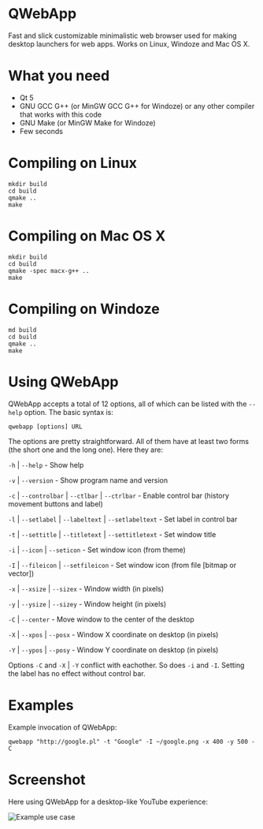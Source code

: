 QWebApp
=======

Fast and slick customizable minimalistic web browser used for making desktop launchers for web apps. Works on Linux, Windoze and Mac OS X.


What you need
=============
* Qt 5
* GNU GCC G++ (or MinGW GCC G++ for Windoze) or any other compiler that works with this code
* GNU Make (or MinGW Make for Windoze)
* Few seconds

Compiling on Linux
==================

    mkdir build
    cd build
    qmake ..
    make

Compiling on Mac OS X
=====================

    mkdir build
    cd build
    qmake -spec macx-g++ ..
    make

Compiling on Windoze
====================

    md build
    cd build
    qmake ..
    make

Using QWebApp
=============
QWebApp accepts a total of 12 options, all of which can be listed with the `--help` option. The basic syntax 
is:

    qwebapp [options] URL

The options are pretty straightforward. All of them have at least two forms (the short one and the long 
one). Here they are:

`-h` | `--help` - Show help

`-v` | `--version` - Show program name and version

`-c` | `--controlbar` | `--ctlbar` | `--ctrlbar` - Enable control bar (history movement buttons and label)

`-l` | `--setlabel` | `--labeltext` | `--setlabeltext` <string> - Set label in control bar

`-t` | `--settitle` | `--titletext` | `--settitletext` <string> - Set window title

`-i` | `--icon` | `--seticon` <string> - Set window icon (from theme)

`-I` | `--fileicon` | `--setfileicon` <path> - Set window icon (from file [bitmap or vector])

`-x` | `--xsize` | `--sizex` <int> - Window width (in pixels)

`-y` | `--ysize` | `--sizey` <int> - Window height (in pixels)

`-C` | `--center` - Move window to the center of the desktop

`-X` | `--xpos` | `--posx` <int> - Window X coordinate on desktop (in pixels)

`-Y` | `--ypos` | `--posy` <int> - Window Y coordinate on desktop (in pixels)

Options `-C` and `-X` | `-Y` conflict with eachother. So does `-i` and `-I`. Setting the label has no effect 
without control bar.


Examples
========
Example invocation of QWebApp:

    qwebapp "http://google.pl" -t "Google" -I ~/google.png -x 400 -y 500 -C

Screenshot
==========
Here using QWebApp for a desktop-like YouTube experience:

![Example use case](https://cdn.mediacru.sh/MFbxRYy_uN7V.png)
